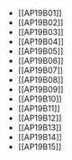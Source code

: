 - [[AP19B01]]
- [[AP19B02]]
- [[AP19B03]]
- [[AP19B04]]
- [[AP19B05]]
- [[AP19B06]]
- [[AP19B07]]
- [[AP19B08]]
- [[AP19B09]]
- [[AP19B10]]
- [[AP19B11]]
- [[AP19B12]]
- [[AP19B13]]
- [[AP19B14]]
- [[AP19B15]]